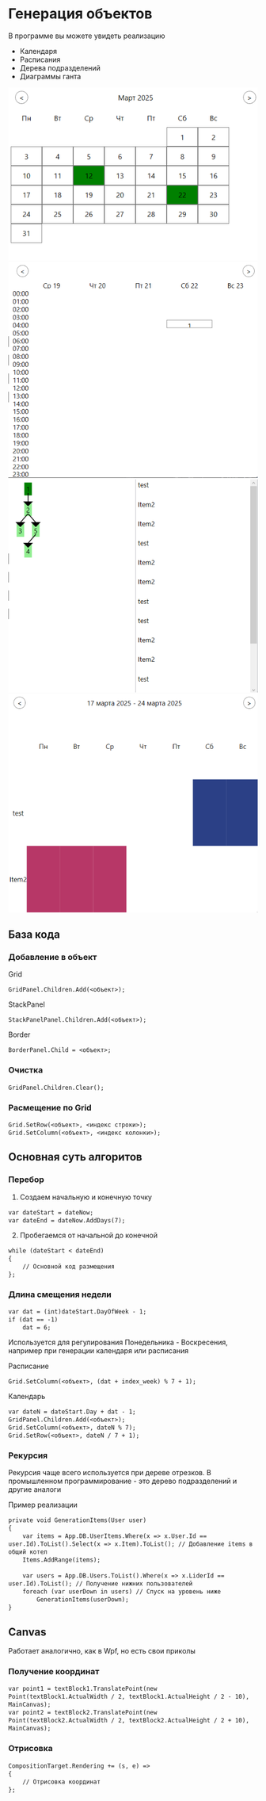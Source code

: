 # Генерация объектов

В программе вы можете увидеть реализацию 
- Календаря
- Расписания
- Дерева подразделений
- Диаграммы ганта

<img src="Images/Image1.png"></img>
<img src="Images/Image2.png"></img>
<img src="Images/Image3.png"></img>
<img src="Images/Image4.png"></img>

## База кода

### Добавление в объект

Grid
```
GridPanel.Children.Add(<объект>);
```

StackPanel
```
StackPanelPanel.Children.Add(<объект>);
```

Border
```
BorderPanel.Child = <объект>;
```

### Очистка

```
GridPanel.Children.Clear();
```

### Расмещение по Grid

```
Grid.SetRow(<объект>, <индекс строки>);
Grid.SetColumn(<объект>, <индекс колонки>);
```

## Основная суть алгоритов

### Перебор

1. Создаем начальную и конечную точку

```
var dateStart = dateNow;
var dateEnd = dateNow.AddDays(7);
```

2. Пробегаемся от начальной до конечной

```
while (dateStart < dateEnd)
{
    // Основной код размещения
};
```

### Длина смещения недели

```
var dat = (int)dateStart.DayOfWeek - 1;
if (dat == -1)
    dat = 6;
```

Используется для регулирования Понедельника - Воскресения, например при генерации календаря или расписания

Расписание
```
Grid.SetColumn(<объект>, (dat + index_week) % 7 + 1);
```

Календарь
```
var dateN = dateStart.Day + dat - 1;
GridPanel.Children.Add(<объект>);
Grid.SetColumn(<объект>, dateN % 7);
Grid.SetRow(<объект>, dateN / 7 + 1);
```

### Рекурсия

Рекурсия чаще всего используется при дереве отрезков. В промышленном программирование - это дерево подразделений и другие аналоги

Пример реализации
```
private void GenerationItems(User user)
{
    var items = App.DB.UserItems.Where(x => x.User.Id == user.Id).ToList().Select(x => x.Item).ToList(); // Добавление items в общий котел
    Items.AddRange(items);
        
    var users = App.DB.Users.ToList().Where(x => x.LiderId == user.Id).ToList(); // Получение нижних пользователей
    foreach (var userDown in users) // Спуск на уровень ниже
        GenerationItems(userDown);     
}
```

## Canvas

Работает аналогично, как в Wpf, но есть свои приколы

### Получение координат

```
var point1 = textBlock1.TranslatePoint(new Point(textBlock1.ActualWidth / 2, textBlock1.ActualHeight / 2 - 10), MainCanvas);
var point2 = textBlock2.TranslatePoint(new Point(textBlock2.ActualWidth / 2, textBlock2.ActualHeight / 2 + 10), MainCanvas);
```

### Отрисовка

```
CompositionTarget.Rendering += (s, e) =>
{
    // Отрисовка координат
};
```